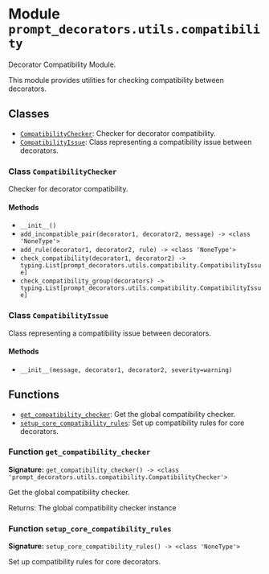 # Module `prompt_decorators.utils.compatibility`

Decorator Compatibility Module.

This module provides utilities for checking compatibility between decorators.

## Classes

- [`CompatibilityChecker`](#class-compatibilitychecker): Checker for decorator compatibility.
- [`CompatibilityIssue`](#class-compatibilityissue): Class representing a compatibility issue between decorators.

### Class `CompatibilityChecker`

Checker for decorator compatibility.

#### Methods

- `__init__()`
- `add_incompatible_pair(decorator1, decorator2, message) -> <class 'NoneType'>`
- `add_rule(decorator1, decorator2, rule) -> <class 'NoneType'>`
- `check_compatibility(decorator1, decorator2) -> typing.List[prompt_decorators.utils.compatibility.CompatibilityIssue]`
- `check_compatibility_group(decorators) -> typing.List[prompt_decorators.utils.compatibility.CompatibilityIssue]`

### Class `CompatibilityIssue`

Class representing a compatibility issue between decorators.

#### Methods

- `__init__(message, decorator1, decorator2, severity=warning)`

## Functions

- [`get_compatibility_checker`](#function-get_compatibility_checker): Get the global compatibility checker.
- [`setup_core_compatibility_rules`](#function-setup_core_compatibility_rules): Set up compatibility rules for core decorators.

### Function `get_compatibility_checker`

**Signature:** `get_compatibility_checker() -> <class 'prompt_decorators.utils.compatibility.CompatibilityChecker'>`

Get the global compatibility checker.

Returns:
    The global compatibility checker instance

### Function `setup_core_compatibility_rules`

**Signature:** `setup_core_compatibility_rules() -> <class 'NoneType'>`

Set up compatibility rules for core decorators.
